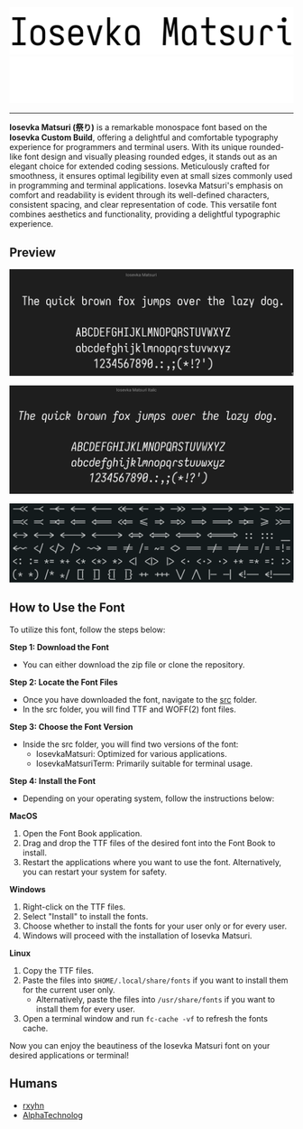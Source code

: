 <p align="center">
<img src="./assets/banner-dark.svg#gh-light-mode-only" title="Iosevka Matsuri Grand Title"/>
<img src="./assets/banner-light.svg#gh-dark-mode-only" title="Iosevka Matsuri Grand Title"/>
</p>

------------  

**Iosevka Matsuri (祭り)** is a remarkable monospace font based on the **Iosevka Custom Build**,
offering a delightful and comfortable typography experience for programmers and terminal users.
With its unique rounded-like font design and visually pleasing rounded edges, it stands out as an
elegant choice for extended coding sessions. Meticulously crafted for smoothness, it ensures
optimal legibility even at small sizes commonly used in programming and terminal applications.
Iosevka Matsuri's emphasis on comfort and readability is evident through its well-defined characters,
consistent spacing, and clear representation of code. This versatile font combines aesthetics and
functionality, providing a delightful typographic experience.

## Preview

![preview](./assets/preview.png)

![preview-italic](./assets/preview-italic.png)

![ligatures](./assets/ligatures.png)

## How to Use the Font

To utilize this font, follow the steps below:

**Step 1: Download the Font**
- You can either download the zip file or clone the repository.

**Step 2: Locate the Font Files**
- Once you have downloaded the font, navigate to the [src](../src/) folder.
- In the src folder, you will find TTF and WOFF(2) font files.

**Step 3: Choose the Font Version**
- Inside the src folder, you will find two versions of the font:
  - IosevkaMatsuri: Optimized for various applications.
  - IosevkaMatsuriTerm: Primarily suitable for terminal usage.

**Step 4: Install the Font**
- Depending on your operating system, follow the instructions below:

**MacOS**
1. Open the Font Book application.
2. Drag and drop the TTF files of the desired font into the Font Book to install.
3. Restart the applications where you want to use the font. Alternatively, you can restart your system for safety.

**Windows**
1. Right-click on the TTF files.
2. Select "Install" to install the fonts.
3. Choose whether to install the fonts for your user only or for every user.
4. Windows will proceed with the installation of Iosevka Matsuri.

**Linux**
1. Copy the TTF files.
2. Paste the files into `$HOME/.local/share/fonts` if you want to install them for the current user only.
   - Alternatively, paste the files into `/usr/share/fonts` if you want to install them for every user.
3. Open a terminal window and run `fc-cache -vf` to refresh the fonts cache.

Now you can enjoy the beautiness of the Iosevka Matsuri font on your desired applications or terminal!

## Humans

- [rxyhn](https://github.com/rxyhn)
- [AlphaTechnolog](https://github.com/AlphaTechnolog)